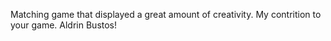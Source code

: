Matching game that displayed a great amount of creativity.
My contrition to your game. Aldrin Bustos! 
